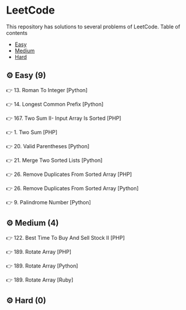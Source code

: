# LeetCode
This repository has solutions to several problems of LeetCode.
Table of contents
- [Easy](#gear-easy-9)
- [Medium](#gear-medium-4)
- [Hard](#gear-hard-0)
## :gear: Easy (9)
:point_right: 13. Roman To Integer [Python]

:point_right: 14. Longest Common Prefix [Python]

:point_right: 167. Two Sum II- Input Array Is Sorted [PHP]

:point_right: 1. Two Sum [PHP]

:point_right: 20. Valid Parentheses [Python]

:point_right: 21. Merge Two Sorted Lists [Python]

:point_right: 26. Remove Duplicates From Sorted Array [PHP]

:point_right: 26. Remove Duplicates From Sorted Array [Python]

:point_right: 9. Palindrome Number [Python]

## :gear: Medium (4)
:point_right: 122. Best Time To Buy And Sell Stock II [PHP]

:point_right: 189. Rotate Array [PHP]

:point_right: 189. Rotate Array [Python]

:point_right: 189. Rotate Array [Ruby]

## :gear: Hard (0)
